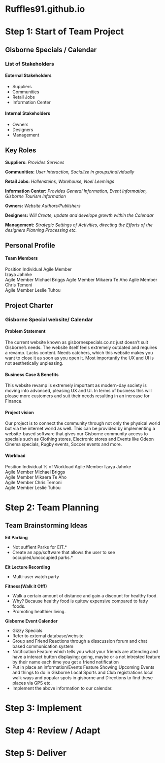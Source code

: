 # Ruffles91.github.io

# Step 1: Start of Team Project

## Gisborne Specials / Calendar

### List of Stakeholders

#### External Stakeholders
- Suppliers
- Communities
- Retail Jobs
- Information Center

#### Internal Stakeholders
- Owners
- Designers
- Management

## Key Roles

**Suppliers:**
*Provides Services*

**Communities:**
*User Interaction, Socialize in groups/individually*

**Retail Jobs:**
*Hallensteins, Warehouse, Noel Leemings*

**Information Center:**
*Provides General Information, Event Information, Gisborne Tourism Information*

**Owners:**
*Website Authors/Publishers*

**Designers:**
*Will Create, update and develope growth within the Calendar*

**Management:**
*Strategic Settings of Activities, directing the Efforts of the designers Planning Processing etc.*


## Personal Profile
#### Team Members

  Position	 Individual	
  Agile Member <br />	 Izaya Jahnke	
  Agile Member	 Michael Briggs	
  Agile Member	 Mikaera Te Aho	
  Agile Member	 Chris Temoni	
  Agile Member	 Leslie Tuhou	


## Project Charter
### Gisborne Special website/ Calendar
#### Problem Statement		
The current website known as gisbornespecials.co.nz just doesn’t suit Gisborne’s needs. The website itself feels extremely outdated and requires a revamp. Lacks content. Needs catchers, which this website makes you want to close it as soon as you open it. Most importantly the UX and UI is not aesthetically unpleasing.	

#### Business Case & Benefits
This website revamp is extremely important 
as modern-day society is moving into 
advanced, pleasing UX and UI. In terms of 
business this will please more customers and 
suit their needs resulting in an increase for
Finance.

#### Project vision		
Our project is to connect the community through not only the physical world but via the internet world as well. This can be provided by implementing a website-based software that gives our Gisborne community access to specials such as Clothing stores, Electronic stores and Events like Odeon Cinema specials, Rugby events, Soccer events and more.

#### Workload

Position	Individual	% of Workload
Agile Member	Izaya Jahnke	
Agile Member	Michael Briggs	
Agile Member	Mikaera Te Aho	
Agile Member	Chris Temoni	
Agile Member	Leslie Tuhou	
				


# Step 2: Team Planning

## Team Brainstorming Ideas
 
 **Eit Parking**
 - Not suffient Parks for EIT.*
 - Create an app/software that allows the user to see occupied/unoccupied parks.*                       

**Eit Lecture Recording**
- Multi-user watch party                                                                              

**Fitness(Walk it Off!)**
- Walk a certain amount of distance and gain a discount for healthy food.                             
- Why? Because healthy food is quitew expensive compared to fatty foods.
- Promoting healthier living.

**Gisborne Event Calender**
- Gizzy Specials                                                                                      
- Refer to external database/website                                                       
- Group and Friend Reactions through a disscussion forum and chat based communication system
- Notification Feature which tells you what your friends are attending and have a interact button
  displaying: going, maybe or a not intrested feature by their name each time you get a friend notification   
- Put in place an information/Events Feature Showing Upcoming Events and things to do in Gisborne 
  Local Sports and Club registrations local walk ways and popular spots in gisborne 
  and Directions to find these places via GPS etc.
- Implement the above information to our calendar.


# Step 3: Implement

# Step 4: Review / Adapt

# Step 5: Deliver
